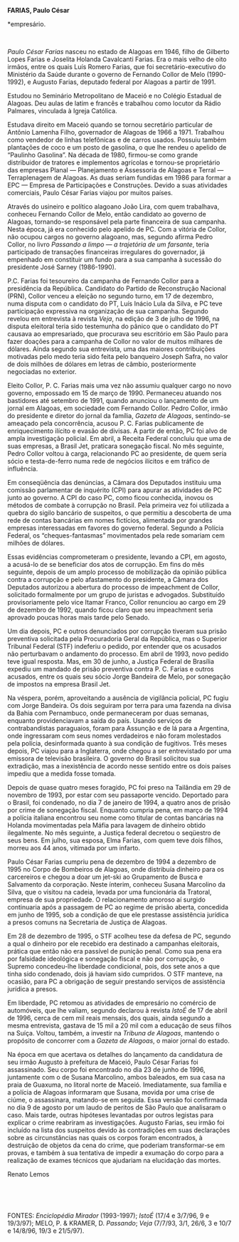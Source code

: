 **FARIAS, Paulo César**

\*empresário.

 

*Paulo César Farias* nasceu no estado de Alagoas em 1946, filho de
Gilberto Lopes Farias e Joselita Holanda Cavalcanti Farias. Era o mais
velho de oito irmãos, entre os quais Luís Romero Farias, que foi
secretário-executivo do Ministério da Saúde durante o governo de
Fernando Collor de Melo (1990-1992), e Augusto Farias, deputado federal
por Alagoas a partir de 1991.

Estudou no Seminário Metropolitano de Maceió e no Colégio Estadual de
Alagoas. Deu aulas de latim e francês e trabalhou como locutor da Rádio
Palmares, vinculada à Igreja Católica.

Estudava direito em Maceió quando se tornou secretário particular de
Antônio Lamenha Filho, governador de Alagoas de 1966 a 1971. Trabalhou
como vendedor de linhas telefônicas e de carros usados. Possuiu também
plantações de coco e um posto de gasolina, o que lhe rendeu o apelido de
“Paulinho Gasolina”. Na década de 1980, firmou-se como grande
distribuidor de tratores e implementos agrícolas e tornou-se
proprietário das empresas Planal — Planejamento e Assessoria de Alagoas
e Terral — Terraplenagem de Alagoas. As duas seriam fundidas em 1986
para formar a EPC — Empresa de Participações e Construções. Devido a
suas atividades comerciais, Paulo César Farias viajou por muitos países.

Através do usineiro e político alagoano João Lira, com quem trabalhava,
conheceu Fernando Collor de Melo, então candidato ao governo de Alagoas,
tornando-se responsável pela parte financeira de sua campanha. Nesta
época, já era conhecido pelo apelido de PC. Com a vitória de Collor, não
ocupou cargos no governo alagoano, mas, segundo afirma Pedro Collor, no
livro *Passando a limpo — a trajetória de um farsante*, teria
participado de transações financeiras irregulares do governador, já
empenhado em constituir um fundo para a sua campanha à sucessão do
presidente José Sarney (1986-1990).

P.C. Farias foi tesoureiro da campanha de Fernando Collor para a
presidência da República. Candidato do Partido de Reconstrução Nacional
(PRN), Collor venceu a eleição no segundo turno, em 17 de dezembro, numa
disputa com o candidato do PT, Luís Inácio Lula da Silva, e PC teve
participação expressiva na organização de sua campanha. Segundo revelou
em entrevista à revista *Veja*, na edição de 3 de julho de 1996, na
disputa eleitoral teria sido testemunha do pânico que o candidato do PT
causava ao empresariado, que procurava seu escritório em São Paulo para
fazer doações para a campanha de Collor no valor de muitos milhares de
dólares. Ainda segundo sua entrevista, uma das maiores contribuições
motivadas pelo medo teria sido feita pelo banqueiro Joseph Safra, no
valor de dois milhões de dólares em letras de câmbio, posteriormente
negociadas no exterior.

Eleito Collor, P. C. Farias mais uma vez não assumiu qualquer cargo no
novo governo, empossado em 15 de março de 1990. Permaneceu atuando nos
bastidores até setembro de 1991, quando anunciou o lançamento de um
jornal em Alagoas, em sociedade com Fernando Collor. Pedro Collor, irmão
do presidente e diretor do jornal da família, *Gazeta de Alagoas*,
sentindo-se ameaçado pela concorrência, acusou P. C. Farias publicamente
de enriquecimento ilícito e evasão de divisas. A partir de então, PC foi
alvo de ampla investigação policial. Em abril, a Receita Federal
concluiu que uma de suas empresas, a Brasil Jet, praticara sonegação
fiscal. No mês seguinte, Pedro Collor voltou à carga, relacionando PC ao
presidente, de quem seria sócio e testa-de-ferro numa rede de negócios
ilícitos e em tráfico de influência.

Em conseqüência das denúncias, a Câmara dos Deputados instituiu uma
comissão parlamentar de inquérito (CPI) para apurar as atividades de PC
junto ao governo. A CPI do caso PC, como ficou conhecida, inovou os
métodos de combate à corrupção no Brasil. Pela primeira vez foi
utilizada a quebra do sigilo bancário de suspeitos, o que permitiu a
descoberta de uma rede de contas bancárias em nomes fictícios,
alimentada por grandes empresas interessadas em favores do governo
federal. Segundo a Polícia Federal, os “cheques-fantasmas” movimentados
pela rede somariam cem milhões de dólares.

Essas evidências comprometeram o presidente, levando a CPI, em agosto, a
acusá-lo de se beneficiar dos atos de corrupção. Em fins do mês
seguinte, depois de um amplo processo de mobilização da opinião pública
contra a corrupção e pelo afastamento do presidente, a Câmara dos
Deputados autorizou a abertura do processo de impeachment de Collor,
solicitado formalmente por um grupo de juristas e advogados. Substituído
provisoriamente pelo vice Itamar Franco, Collor renunciou ao cargo em 29
de dezembro de 1992, quando ficou claro que seu impeachment seria
aprovado poucas horas mais tarde pelo Senado.

Um dia depois, PC e outros denunciados por corrupção tiveram sua prisão
preventiva solicitada pela Procuradoria Geral da República, mas o
Superior Tribunal Federal (STF) indeferiu o pedido, por entender que os
acusados não perturbavam o andamento do processo. Em abril de 1993, novo
pedido teve igual resposta. Mas, em 30 de junho, a Justiça Federal de
Brasília expediu um mandado de prisão preventiva contra P. C. Farias e
outros acusados, entre os quais seu sócio Jorge Bandeira de Melo, por
sonegação de impostos na empresa Brasil Jet.

Na véspera, porém, aproveitando a ausência de vigilância policial, PC
fugiu com Jorge Bandeira. Os dois seguiram por terra para uma fazenda na
divisa da Bahia com Pernambuco, onde permaneceram por duas semanas,
enquanto providenciavam a saída do país. Usando serviços de
contrabandistas paraguaios, foram para Assunção e de lá para a
Argentina, onde ingressaram com seus nomes verdadeiros e não foram
molestados pela polícia, desinformada quanto à sua condição de
fugitivos. Três meses depois, PC viajou para a Inglaterra, onde chegou a
ser entrevistado por uma emissora de televisão brasileira. O governo do
Brasil solicitou sua extradição, mas a inexistência de acordo nesse
sentido entre os dois países impediu que a medida fosse tomada.

Depois de quase quatro meses foragido, PC foi preso na Tailândia em 29
de novembro de 1993, por estar com seu passaporte vencido. Deportado
para o Brasil, foi condenado, no dia 7 de janeiro de 1994, a quatro anos
de prisão por crime de sonegação fiscal. Enquanto cumpria pena, em março
de 1994 a polícia italiana encontrou seu nome como titular de contas
bancárias na Holanda movimentadas pela Máfia para lavagem de dinheiro
obtido ilegalmente. No mês seguinte, a Justiça federal decretou o
seqüestro de seus bens. Em julho, sua esposa, Elma Farias, com quem teve
dois filhos, morreu aos 44 anos, vitimada por um infarto.

Paulo César Farias cumpriu pena de dezembro de 1994 a dezembro de 1995
no Corpo de Bombeiros de Alagoas, onde distribuía dinheiro para os
carcereiros e chegou a doar um jet-ski ao Grupamento de Busca e
Salvamento da corporação. Neste ínterim, conheceu Susana Marcolino da
Silva, que o visitou na cadeia, levada por uma funcionária da Tratoral,
empresa de sua propriedade. O relacionamento amoroso aí surgido
continuaria após a passagem de PC ao regime de prisão aberta, concedida
em junho de 1995, sob a condição de que ele prestasse assistência
jurídica a presos comuns na Secretaria de Justiça de Alagoas.

Em 28 de dezembro de 1995, o STF acolheu tese da defesa de PC, segundo a
qual o dinheiro por ele recebido era destinado a campanhas eleitorais,
prática que então não era passível de punição penal. Como sua pena era
por falsidade ideológica e sonegação fiscal e não por corrupção, o
Supremo concedeu-lhe liberdade condicional, pois, dos sete anos a que
tinha sido condenado, dois já haviam sido cumpridos. O STF manteve, na
ocasião, para PC a obrigação de seguir prestando serviços de assistência
jurídica a presos.

Em liberdade, PC retomou as atividades de empresário no comércio de
automóveis, que lhe valiam, segundo declarou à revista *IstoÉ* de 17 de
abril de 1996, cerca de cem mil reais mensais, dos quais, ainda segundo
a mesma entrevista, gastava de 15 mil a 20 mil com a educação de seus
filhos na Suíça. Voltou, também, a investir na *Tribuna de Alagoas*,
mantendo o propósito de concorrer com a *Gazeta de Alagoas*, o maior
jornal do estado.

Na época em que acertava os detalhes do lançamento da candidatura de seu
irmão Augusto à prefeitura de Maceió, Paulo César Farias foi
assassinado. Seu corpo foi encontrado no dia 23 de junho de 1996,
juntamente com o de Susana Marcolino, ambos baleados, em sua casa na
praia de Guaxuma, no litoral norte de Maceió. Imediatamente, sua família
e a polícia de Alagoas informaram que Susana, movida por uma crise de
ciúme, o assassinara, matando-se em seguida. Essa versão foi confirmada
no dia 9 de agosto por um laudo de peritos de São Paulo que analisaram o
caso. Mais tarde, outras hipóteses levantadas por outros legistas para
explicar o crime reabriram as investigações. Augusto Farias, seu irmão
foi incluído na lista dos suspeitos devido às contradições em suas
declarações sobre as circunstâncias nas quais os corpos foram
encontrados, à destruição de objetos da cena do crime, que poderiam
transformar-se em provas, e também à sua tentativa de impedir a exumação
do corpo para a realização de exames técnicos que ajudariam na
elucidação das mortes.

Renato Lemos

 

 

FONTES: *Enciclopédia Mirador* (1993-1997); *IstoÉ* (17/4 e 3/7/96, 9 e
19/3/97); MELO, P. & KRAMER, D. *Passando*; *Veja* (7/7/93, 3/1, 26/6, 3
e 10/7 e 14/8/96, 19/3 e 21/5/97).

 
